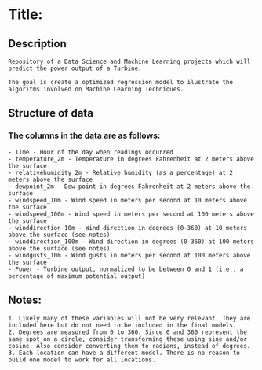 # Title:
## Description
	Repository of a Data Science and Machine Learning projects which will predict the power output of a Turbine.

	The goal is create a optimized regression model to ilustrate the algoritms involved on Machine Learning Techniques.


## Structure of data


### The columns in the data are as follows:

	- Time - Hour of the day when readings occurred
	- temperature_2m - Temperature in degrees Fahrenheit at 2 meters above the surface
	- relativehumidity_2m - Relative humidity (as a percentage) at 2 meters above the surface
	- dewpoint_2m - Dew point in degrees Fahrenheit at 2 meters above the surface
	- windspeed_10m - Wind speed in meters per second at 10 meters above the surface
	- windspeed_100m - Wind speed in meters per second at 100 meters above the surface
	- winddirection_10m - Wind direction in degrees (0-360) at 10 meters above the surface (see notes)
	- winddirection_100m - Wind direction in degrees (0-360) at 100 meters above the surface (see notes)
	- windgusts_10m - Wind gusts in meters per second at 100 meters above the surface
	- Power - Turbine output, normalized to be between 0 and 1 (i.e., a percentage of maximum potential output)

## Notes:
	1. Likely many of these variables will not be very relevant. They are included here but do not need to be included in the final models.
	2. Degrees are measured from 0 to 360. Since 0 and 360 represent the same spot on a circle, consider transforming these using sine and/or cosine. Also consider converting them to radians, instead of degrees.
	3. Each location can have a different model. There is no reason to build one model to work for all locations.


